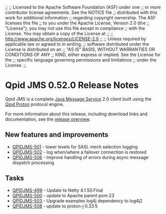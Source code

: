 ;;
;; Licensed to the Apache Software Foundation (ASF) under one
;; or more contributor license agreements.  See the NOTICE file
;; distributed with this work for additional information
;; regarding copyright ownership.  The ASF licenses this file
;; to you under the Apache License, Version 2.0 (the
;; "License"); you may not use this file except in compliance
;; with the License.  You may obtain a copy of the License at
;; 
;;   http://www.apache.org/licenses/LICENSE-2.0
;; 
;; Unless required by applicable law or agreed to in writing,
;; software distributed under the License is distributed on an
;; "AS IS" BASIS, WITHOUT WARRANTIES OR CONDITIONS OF ANY
;; KIND, either express or implied.  See the License for the
;; specific language governing permissions and limitations
;; under the License.
;;

# Qpid JMS 0.52.0 Release Notes

Qpid JMS is a complete [Java Message Service][jms] 2.0 client built
using the [Qpid Proton]({{site_url}}/proton/index.html) protocol
engine.

For more information about this release, including download links and
documentation, see the [release overview](index.html).

[jms]: http://en.wikipedia.org/wiki/Java_Message_Service


## New features and improvements

 - [QPIDJMS-501](https://issues.apache.org/jira/browse/QPIDJMS-501) - lower levels for SASL mech selection logging
 - [QPIDJMS-502](https://issues.apache.org/jira/browse/QPIDJMS-502) - log when/where a failover connection is restored 
 - [QPIDJMS-506](https://issues.apache.org/jira/browse/QPIDJMS-506) - Improve handling of errors during async message dispatch processing

## Tasks

 - [QPIDJMS-499](https://issues.apache.org/jira/browse/QPIDJMS-499) - Update to Netty 4.1.50.Final
 - [QPIDJMS-500](https://issues.apache.org/jira/browse/QPIDJMS-500) - update to Apache parent pom 23
 - [QPIDJMS-503](https://issues.apache.org/jira/browse/QPIDJMS-503) - Upgrade examples log4j dependency to log4j2
 - [QPIDJMS-508](https://issues.apache.org/jira/browse/QPIDJMS-508) - update to proton-j 0.33.5